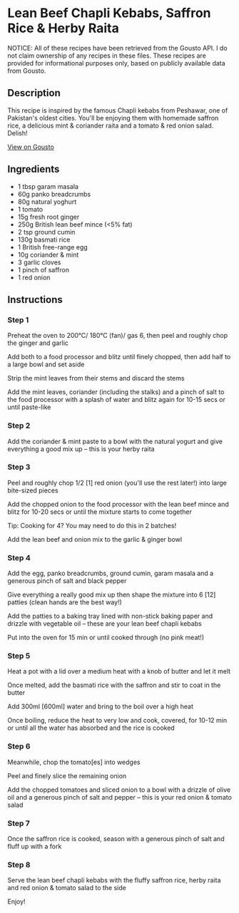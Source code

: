 # Lean Beef Chapli Kebabs, Saffron Rice & Herby Raita

NOTICE: All of these recipes have been retrieved from the Gousto API. I do not claim ownership of any recipes in these files. These recipes are provided for informational purposes only, based on publicly available data from Gousto.

## Description

This recipe is inspired by the famous Chapli kebabs from Peshawar, one of Pakistan's oldest cities. You'll be enjoying them with homemade saffron rice, a delicious mint & coriander raita and a tomato & red onion salad. Delish!

[View on Gousto](https://www.gousto.co.uk/recipes/cookbook/lean-beef-chapli-kebabs-saffron-rice-herby-raita)

## Ingredients

- 1 tbsp garam masala
- 60g panko breadcrumbs
- 80g natural yoghurt
- 1 tomato
- 15g fresh root ginger
- 250g British lean beef mince (<5% fat)
- 2 tsp ground cumin
- 130g basmati rice
- 1 British free-range egg
- 10g coriander & mint
- 3 garlic cloves
- 1 pinch of saffron
- 1 red onion

## Instructions


### Step 1

Preheat the oven to 200°C/ 180°C (fan)/ gas 6, then peel and roughly chop the ginger and garlic

Add both to a food processor and blitz until finely chopped, then add half to a large bowl and set aside

Strip the mint leaves from their stems and discard the stems

Add the mint leaves, coriander (including the stalks) and a pinch of salt to the food processor with a splash of water and blitz again for 10-15 secs or until paste-like


### Step 2

Add the coriander & mint paste to a bowl with the natural yogurt and give everything a good mix up – this is your herby raita


### Step 3

Peel and roughly chop 1/2 <span class="text-danger">[1]</span> red onion (you'll use the rest later!) into large bite-sized pieces

Add the chopped onion to the food processor with the lean beef mince and blitz for 10-20 secs or until the mixture starts to come together

Tip: Cooking for 4? You may need to do this in 2 batches!

Add the lean beef and onion mix to the garlic & ginger bowl


### Step 4

Add the egg, panko breadcrumbs, ground cumin, garam masala and a generous pinch of salt and black pepper

Give everything a really good mix up then shape the mixture into 6 <span class="text-danger">[12]</span> patties (clean hands are the best way!)

Add the patties to a baking tray lined with non-stick baking paper and drizzle with vegetable oil – these are your lean beef chapli kebabs

Put into the oven for 15 min or until cooked through (no pink meat!)


### Step 5

Heat a pot with a lid over a medium heat with a knob of butter and let it melt

Once melted, add the basmati rice with the saffron and stir to coat in the butter

Add 300ml<span class="text-danger"> [600ml]</span> water and bring to the boil over a high heat

Once boiling, reduce the heat to very low and cook, covered, for 10-12 min or until all the water has absorbed and the rice is cooked


### Step 6

Meanwhile, chop the tomato<span class="text-danger">[es]</span> into wedges

Peel and finely slice the remaining onion

Add the chopped tomatoes and sliced onion to a bowl with a drizzle of olive oil and a generous pinch of salt and pepper – this is your red onion & tomato salad


### Step 7

Once the saffron rice is cooked, season with a generous pinch of salt and fluff up with a fork

### Step 8

Serve the lean beef chapli kebabs with the fluffy saffron rice, herby raita and red onion & tomato salad to the side

Enjoy!

